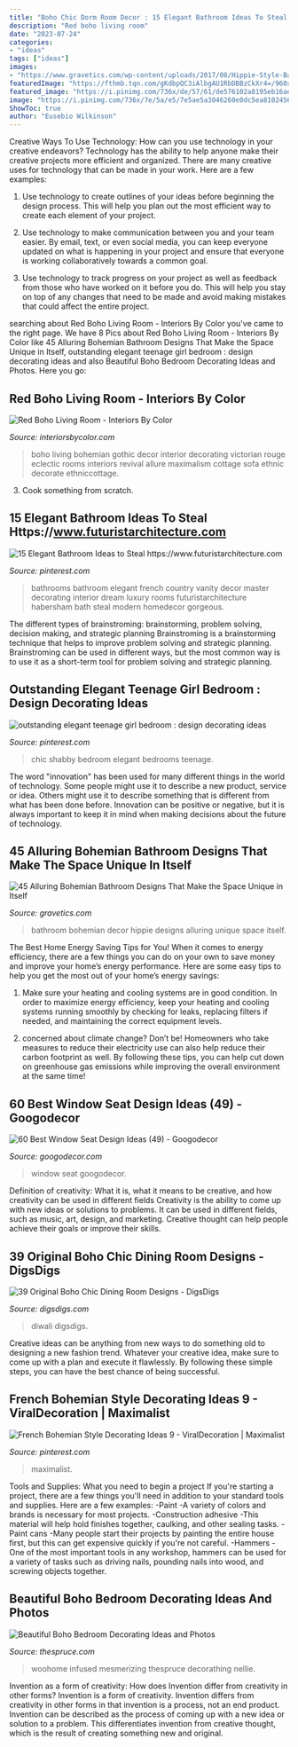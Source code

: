 ```yaml
---
title: "Boho Chic Dorm Room Decor : 15 Elegant Bathroom Ideas To Steal Https://www.futuristarchitecture.com"
description: "Red boho living room"
date: "2023-07-24"
categories:
- "ideas"
tags: ["ideas"]
images:
- "https://www.gravetics.com/wp-content/uploads/2017/08/Hippie-Style-Bathroom-Decor.jpg"
featuredImage: "https://fthmb.tqn.com/gKdbpQC3iAlbgAU1RbDBBzCkXr4=/960x0/filters:no_upscale():max_bytes(150000):strip_icc()/boho-bedroom-10-58d443ec5f9b584683b1dfcb.jpg"
featured_image: "https://i.pinimg.com/736x/de/57/61/de576102a8195eb16ae894b45a73db20.jpg"
image: "https://i.pinimg.com/736x/7e/5a/e5/7e5ae5a3046260e0dc5ea810245685a6.jpg"
ShowToc: true
author: "Eusebio Wilkinson"
---
```



Creative Ways To Use Technology: How can you use technology in your creative endeavors?
Technology has the ability to help anyone make their creative projects more efficient and organized. There are many creative uses for technology that can be made in your work. Here are a few examples:
1. Use technology to create outlines of your ideas before beginning the design process. This will help you plan out the most efficient way to create each element of your project.

2. Use technology to make communication between you and your team easier. By email, text, or even social media, you can keep everyone updated on what is happening in your project and ensure that everyone is working collaboratively towards a common goal.

3. Use technology to track progress on your project as well as feedback from those who have worked on it before you do. This will help you stay on top of any changes that need to be made and avoid making mistakes that could affect the entire project.

	

		
searching about Red Boho Living Room - Interiors By Color you've came to the right page. We have 8 Pics about Red Boho Living Room - Interiors By Color like 45 Alluring Bohemian Bathroom Designs That Make the Space Unique in Itself, outstanding elegant teenage girl bedroom : design decorating ideas and also Beautiful Boho Bedroom Decorating Ideas and Photos. Here you go:
		
    
## Red Boho Living Room - Interiors By Color

<img loading=lazy src="https://www.interiorsbycolor.com/wp-content/uploads/2014/03/red-boho-eclectic-living-room.jpg" onerror="this.onerror=null;this.src='https://tse2.mm.bing.net/th?id=OIP.p6P1Qp7C-QlXKhQ0whmDDwHaKC&amp;pid=15.1';" alt="Red Boho Living Room - Interiors By Color">

_Source: interiorsbycolor.com_

>boho living bohemian gothic decor interior decorating victorian rouge eclectic rooms interiors revival allure maximalism cottage sofa ethnic decorate ethniccottage. 

	

3. Cook something from scratch.

    
## 15 Elegant Bathroom Ideas To Steal Https://www.futuristarchitecture.com

<img loading=lazy src="https://i.pinimg.com/736x/de/57/61/de576102a8195eb16ae894b45a73db20.jpg" onerror="this.onerror=null;this.src='https://tse1.mm.bing.net/th?id=OIP.U0kf32BWk7Y4H0XKBD_hWQHaLF&amp;pid=15.1';" alt="15 Elegant Bathroom Ideas to Steal https://www.futuristarchitecture.com">

_Source: pinterest.com_

>bathrooms bathroom elegant french country vanity decor master decorating interior dream luxury rooms futuristarchitecture habersham bath steal modern homedecor gorgeous. 

	

The different types of brainstroming: brainstorming, problem solving, decision making, and strategic planning
Brainstroming is a brainstorming technique that helps to improve problem solving and strategic planning. Brainstroming can be used in different ways, but the most common way is to use it as a short-term tool for problem solving and strategic planning.

    
## Outstanding Elegant Teenage Girl Bedroom : Design Decorating Ideas

<img loading=lazy src="https://i.pinimg.com/736x/7e/5a/e5/7e5ae5a3046260e0dc5ea810245685a6.jpg" onerror="this.onerror=null;this.src='https://tse1.mm.bing.net/th?id=OIP.de4FAh_hPl2jvtctmZMdQQHaLK&amp;pid=15.1';" alt="outstanding elegant teenage girl bedroom : design decorating ideas">

_Source: pinterest.com_

>chic shabby bedroom elegant bedrooms teenage. 

	

The word "innovation" has been used for many different things in the world of technology. Some people might use it to describe a new product, service or idea. Others might use it to describe something that is different from what has been done before. Innovation can be positive or negative, but it is always important to keep it in mind when making decisions about the future of technology.

    
## 45 Alluring Bohemian Bathroom Designs That Make The Space Unique In Itself

<img loading=lazy src="https://www.gravetics.com/wp-content/uploads/2017/08/Hippie-Style-Bathroom-Decor.jpg" onerror="this.onerror=null;this.src='https://tse4.mm.bing.net/th?id=OIP.7H1I_-4SU6lpr3aTCCkSUQHaLH&amp;pid=15.1';" alt="45 Alluring Bohemian Bathroom Designs That Make the Space Unique in Itself">

_Source: gravetics.com_

>bathroom bohemian decor hippie designs alluring unique space itself. 

	

The Best Home Energy Saving Tips for You!
When it comes to energy efficiency, there are a few things you can do on your own to save money and improve your home’s energy performance. Here are some easy tips to help you get the most out of your home’s energy savings:
1. Make sure your heating and cooling systems are in good condition. In order to maximize energy efficiency, keep your heating and cooling systems running smoothly by checking for leaks, replacing filters if needed, and maintaining the correct equipment levels.

2. concerned about climate change? Don’t be! Homeowners who take measures to reduce their electricity use can also help reduce their carbon footprint as well. By following these tips, you can help cut down on greenhouse gas emissions while improving the overall environment at the same time!

    
## 60 Best Window Seat Design Ideas (49) - Googodecor

<img loading=lazy src="https://i1.wp.com/googodecor.com/wp-content/uploads/2019/01/60-Best-Window-Seat-Design-Ideas-49.jpg?fit=1200%2C1731&amp;ssl=1" onerror="this.onerror=null;this.src='https://tse1.mm.bing.net/th?id=OIP.N69lmwzJ_3ff3RfmcoUrPQHaKr&amp;pid=15.1';" alt="60 Best Window Seat Design Ideas (49) - Googodecor">

_Source: googodecor.com_

>window seat googodecor. 

	

Definition of creativity: What it is, what it means to be creative, and how creativity can be used in different fields
Creativity is the ability to come up with new ideas or solutions to problems. It can be used in different fields, such as music, art, design, and marketing. Creative thought can help people achieve their goals or improve their skills.

    
## 39 Original Boho Chic Dining Room Designs - DigsDigs

<img loading=lazy src="https://www.digsdigs.com/photos/original-boho-chic-dining-room-designs-21.jpg" onerror="this.onerror=null;this.src='https://tse4.mm.bing.net/th?id=OIP.mdz9y6l2bd6BpeMZRYSkxAHaKt&amp;pid=15.1';" alt="39 Original Boho Chic Dining Room Designs - DigsDigs">

_Source: digsdigs.com_

>diwali digsdigs. 

	

Creative ideas can be anything from new ways to do something old to designing a new fashion trend. Whatever your creative idea, make sure to come up with a plan and execute it flawlessly. By following these simple steps, you can have the best chance of being successful.

    
## French Bohemian Style Decorating Ideas 9 - ViralDecoration | Maximalist

<img loading=lazy src="https://i.pinimg.com/736x/ed/58/29/ed582945084ce3651db8e39b3ccb3e9d.jpg" onerror="this.onerror=null;this.src='https://tse2.mm.bing.net/th?id=OIP.Kr7ygb2FBS0X9ZBOyXq52QHaLH&amp;pid=15.1';" alt="French Bohemian Style Decorating Ideas 9 - ViralDecoration | Maximalist">

_Source: pinterest.com_

>maximalist. 

	

Tools and Supplies: What you need to begin a project
If you're starting a project, there are a few things you'll need in addition to your standard tools and supplies. Here are a few examples: 
-Paint -A variety of colors and brands is necessary for most projects. 
-Construction adhesive -This material will help hold finishes together, caulking, and other sealing tasks. 
-Paint cans -Many people start their projects by painting the entire house first, but this can get expensive quickly if you're not careful. 
-Hammers -One of the most important tools in any workshop, hammers can be used for a variety of tasks such as driving nails, pounding nails into wood, and screwing objects together.

    
## Beautiful Boho Bedroom Decorating Ideas And Photos

<img loading=lazy src="https://fthmb.tqn.com/gKdbpQC3iAlbgAU1RbDBBzCkXr4=/960x0/filters:no_upscale():max_bytes(150000):strip_icc()/boho-bedroom-10-58d443ec5f9b584683b1dfcb.jpg" onerror="this.onerror=null;this.src='https://tse3.mm.bing.net/th?id=OIP.hSKY9j0ofRQh4uXN2u2zPAHaNO&amp;pid=15.1';" alt="Beautiful Boho Bedroom Decorating Ideas and Photos">

_Source: thespruce.com_

>woohome infused mesmerizing thespruce decorathing nellie. 

	

Invention as a form of creativity: How does Invention differ from creativity in other forms?
Invention is a form of creativity. Invention differs from creativity in other forms in that invention is a process, not an end product. Invention can be described as the process of coming up with a new idea or solution to a problem. This differentiates invention from creative thought, which is the result of creating something new and original.

